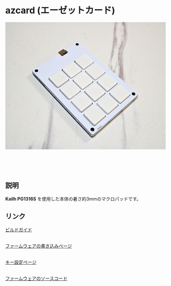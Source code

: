 # azcard (エーゼットカード)

<img src="/docs/img/make_32.jpg" height="400">

<br><br><br>

## 説明

<b>Kailh PG1316S</b> を使用した本体の暑さ約3mmのマクロパッドです。

## リンク

<a href="/docs/buildguide/README.md">ビルドガイド</a><br><br>

<a href="https://palette-system.github.io/az-core/azcard.html">ファームウェアの書き込みページ</a><br><br>

<a href="https://palette-system.github.io/aztool/">キー設定ページ</a><br><br>

<a href="https://github.com/palette-system/az-core/tree/main/firmware/az_keyboard">ファームウェアのソースコード</a><br><br>

